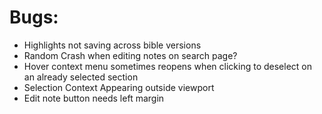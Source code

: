 # Bugs:
- Highlights not saving across bible versions
- Random Crash when editing notes on search page?
- Hover context menu sometimes reopens when clicking to deselect on an already selected section
- Selection Context Appearing outside viewport
- Edit note button needs left margin